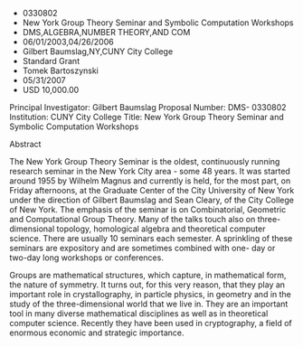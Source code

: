 
* 0330802
* New York Group Theory Seminar and Symbolic Computation Workshops
* DMS,ALGEBRA,NUMBER THEORY,AND COM
* 06/01/2003,04/26/2006
* Gilbert Baumslag,NY,CUNY City College
* Standard Grant
* Tomek Bartoszynski
* 05/31/2007
* USD 10,000.00

Principal Investigator: Gilbert Baumslag Proposal Number: DMS- 0330802
Institution: CUNY City College Title: New York Group Theory Seminar and Symbolic
Computation Workshops

Abstract

The New York Group Theory Seminar is the oldest, continuously running research
seminar in the New York City area - some 48 years. It was started around 1955 by
Wilhelm Magnus and currently is held, for the most part, on Friday afternoons,
at the Graduate Center of the City University of New York under the direction of
Gilbert Baumslag and Sean Cleary, of the City College of New York. The emphasis
of the seminar is on Combinatorial, Geometric and Computational Group Theory.
Many of the talks touch also on three-dimensional topology, homological algebra
and theoretical computer science. There are usually 10 seminars each semester. A
sprinkling of these seminars are expository and are sometimes combined with one-
day or two-day long workshops or conferences.

Groups are mathematical structures, which capture, in mathematical form, the
nature of symmetry. It turns out, for this very reason, that they play an
important role in crystallography, in particle physics, in geometry and in the
study of the three-dimensional world that we live in. They are an important tool
in many diverse mathematical disciplines as well as in theoretical computer
science. Recently they have been used in cryptography, a field of enormous
economic and strategic importance.
